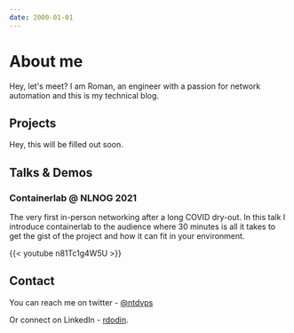 ```yaml
---
date: 2000-01-01
---
```

# About me

Hey, let's meet? I am Roman, an engineer with a passion for network automation and this is my technical blog.

## Projects

Hey, this will be filled out soon.

## Talks & Demos

### Containerlab @ NLNOG 2021

The very first in-person networking after a long COVID dry-out. In this talk I introduce containerlab to the audience where 30 minutes is all it takes to get the gist of the project and how it can fit in your environment.

{{< youtube n81Tc1g4W5U >}}

## Contact

You can reach me on twitter - [@ntdvps](https://twitter.com/ntdvps)

Or connect on LinkedIn - [rdodin](https://linkedin.com/in/rdodin).
